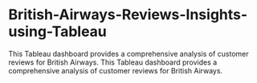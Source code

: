 # British-Airways-Reviews-Insights-using-Tableau
This Tableau dashboard provides a comprehensive analysis of customer reviews for British Airways. This Tableau dashboard provides a comprehensive analysis of customer reviews for British Airways. 
